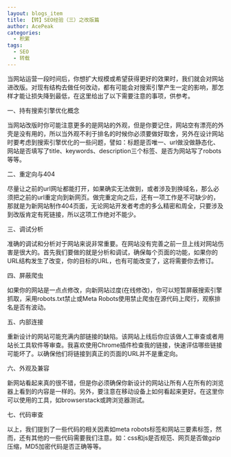 ```yaml
---
layout: blogs_item
title: 【转】SEO经验（三）之改版篇
author: AcePeak
categories:
  - 积累
tags:
  - SEO
  - 转载
---
```



当网站运营一段时间后，你想扩大规模或希望获得更好的效果时，我们就会对网站进改版。对现有结构去做任何改动，都有可能会对搜索引擎产生一定的影响，那怎样才能让损失降到最低，在这里给出了以下需要注意的事项，供参考。


一、持有搜索引擎优化概念

当网站改版时你可能注意更多的是网站的外观，但是你要记住，网站空有漂亮的外壳是没有用的，所以当外观不利于排名的时候你必须要做好取舍，另外在设计网站时要考虑到搜索引擎优化的一些问题，譬如：标题是否唯一、url做没做静态化、网站是否填写了title、keywords、description三个标签、是否为网站写了robots等等。


二、重定向与404

尽量让之前的url网址都能打开，如果确实无法做到，或者涉及到换域名，那么必须把之前的url重定向到新网页。做完重定向之后，还有一项工作是不可缺少的，那就是为新网站制作404页面，无论网站开发者考虑的多么精密和周全，只要涉及到改版肯定有死链接，所以这项工作绝对不能少。


三、调试分析

准确的调试和分析对于网站来说非常重要。在网站没有完善之前一旦上线对网站伤害是很大的。首先我们要做的就是分析和调试，确保每个页面的功能，如果你的URL结构发生了改变，你的目标的URL，也有可能改变了，这将需要你去修订。


四、屏蔽爬虫

如果你的网站是一点点修改，向新网站过度(在线修改)，你可以短暂屏蔽搜索引擎抓取，采用robots.txt禁止或Meta Robots使用禁止爬虫在源代码上爬行，观察排名是否有波动。


五、内部连接

重新设计的网站可能充满内部链接的缺陷。该网站上线后你应该做人工审查或者用站长工具软件等审查。我喜欢使用Chrome插件检查我的链接，快速评估哪些链接可能坏了。以确保他们将链接到真正的页面的URL并不是重定向。


六、外观及兼容

新网站看起来真的很不错，但是你必须确保你新设计的网站让所有人在所有的浏览器上看到的内容是一样的。另外，要注意在移动设备上如何看起来更好。在这里你可以使用的工具，如browserstack或跨浏览器测试。


七、代码审查

以上，我们提到了一些代码的相关因素如meta robots标签和网站三要素标签，然而，还有其他的一些代码需要我们注意。如：css和js是否规范、网页是否做gzip压缩，MD5加密代码是否正确等等。
